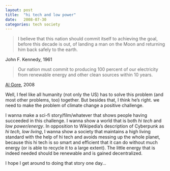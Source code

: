 ```yaml
---
layout: post
title:  "hi tech and low power"
date:   2008-07-30
categories: tech society
---
```


> I believe that this nation should commit itself to achieving the goal, before this decade is out, of landing a man on the Moon and returning him back safely to the earth.

John F. Kennedy, 1961

> Our nation must commit to producing 100 percent of our electricity from renewable energy and other clean sources within 10 years.

[Al Gore](http://www.wecansolveit.org/), 2008

Well, I feel like all humanity (not only the US) has to solve this problem (and most other problems, too) together. But besides that, I think he’s right. we need to make the problem of climate change a positive challenge.

I wanna make a sci-fi story/film/whatever that shows people having succeeded in this challenge. I wanna show a world that is both *hi tech* and *low power/energy*. In opposition to Wikipedia’s description of Cyberpunk as *hi tech, low living*, I wanna show a society that maintains a high living standard with the help of hi tech and avoids messing up the whole planet, because this hi tech is so smart and efficient that it can do without much energy (or is able to recycle it to a large extent). The little energy that is indeed needed should be renewable and is gained decentralized.

I hope I get around to doing that story one day…

